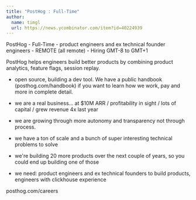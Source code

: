 ```yaml
---
title: "PostHog : Full-Time"
author:
  name: timgl
  url: https://news.ycombinator.com/item?id=40224939
---
```

PostHog - Full-Time - product engineers and ex technical founder engineers - REMOTE (all remote) - Hiring GMT-8 to GMT+1

PostHog helps engineers build better products by combining product analytics, feature flags, session replay.

* open source, building a dev tool. We have a public handbook (posthog.com&#x2F;handbook) if you want to learn how we work, pay and more in complete detail.

* we are a real business... at $10M ARR &#x2F; profitability in sight &#x2F; lots of capital &#x2F; grew revenue 4x last year

* we are growing through more autonomy and transparency not through process.

* we have a ton of scale and a bunch of super interesting technical problems to solve

* we&#x27;re building 20 more products over the next couple of years, so you could end up building one of those

* we need: product engineers and ex technical founders to build products, engineers with clickhouse experience

posthog.com&#x2F;careers
